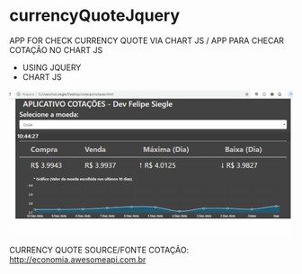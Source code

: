 # currencyQuoteJquery
APP FOR CHECK CURRENCY QUOTE  VIA CHART JS / APP PARA CHECAR COTAÇÃO NO CHART JS  

- USING JQUERY
- CHART JS



![](cotacao.gif)


CURRENCY QUOTE SOURCE/FONTE COTAÇÃO: http://economia.awesomeapi.com.br
